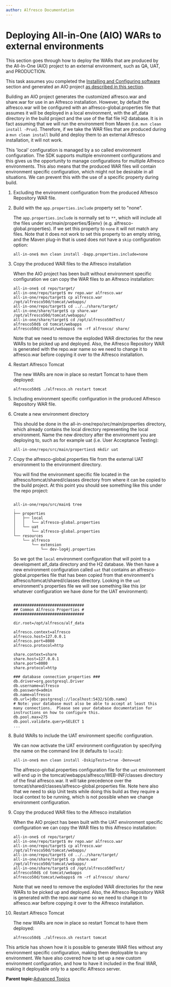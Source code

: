 ```yaml
---
author: Alfresco Documentation
---
```


# Deploying All-in-One \(AIO\) WARs to external environments

This section goes through how to deploy the WARs that are produced by the All-In-One \(AIO\) project to an external environment, such as QA, UAT, and PRODUCTION.

This task assumes you completed the [Installing and Configuring software](../concepts/alfresco-sdk-installing-prerequisite-software.md) section and generated an AIO project [as described in this section](alfresco-sdk-tutorials-all-in-one-archetype.md).

Building an AIO project generates the customized alfresco.war and share.war for use in an Alfresco installation. However, by default the alfresco.war will be configured with an alfresco-global.properties file that assumes it will be deployed in a local environment, with the alf\_data directory in the build project and the use of the flat file H2 database. It is in fact assuming that we will run the environment from Maven \(i.e. `mvn clean install -Prun`\). Therefore, if we take the WAR files that are produced during a `mvn clean install` build and deploy them to an external Alfresco installation, it will not work.

This 'local' configuration is managed by a so called environment configuration. The SDK supports multiple environment configurations and this gives us the opportunity to manage configurations for multiple Alfresco environments. This also means that the produced WAR files will contain environment specific configuration, which might not be desirable in all situations. We can prevent this with the use of a specific property during build.

1.  Excluding the environment configuration from the produced Alfresco Repository WAR file.
2.  Build with the `app.properties.include` property set to "none".

    The `app.properties.include` is normally set to `**`, which will include all the files under src/main/properties/$\{env\} \(e.g. alfresco-global.properties\). If we set this property to `none` it will not match any files. Note that it does not work to set this property to an empty string, and the Maven plug-in that is used does not have a `skip` configuration option:

    ```
    all-in-one$ mvn clean install -Dapp.properties.include=none
    ```

3.  Copy the produced WAR files to the Alfresco installation

    When the AIO project has been built without environment specific configuration we can copy the WAR files to an Alfresco installation:

    ```
    all-in-one$ cd repo/target/
    all-in-one/repo/target$ mv repo.war alfresco.war
    all-in-one/repo/target$ cp alfresco.war /opt/alfresco50d/tomcat/webapps/
    all-in-one/repo/target$ cd ../../share/target/
    all-in-one/share/target$ cp share.war /opt/alfresco50d/tomcat/webapps/
    all-in-one/share/target$ cd /opt/alfresco50dTest/
    alfresco50d$ cd tomcat/webapps
    alfresco50d/tomcat/webapps$ rm -rf alfresco/ share/
    ```

    Note that we need to remove the exploded WAR directories for the new WARs to be picked up and deployed. Also, the Alfresco Repository WAR is generated with the repo.war name so we need to change it to alfresco.war before copying it over to the Alfresco installation.

4.  Restart Alfresco Tomcat

    The new WARs are now in place so restart Tomcat to have them deployed:

    ```
    alfresco50d$ ./alfresco.sh restart tomcat
    ```

5.  Including environment specific configuration in the produced Alfresco Repository WAR file.
6.  Create a new environment directory

    This should be done in the all-in-one/repo/src/main/properties directory, which already contains the local directory representing the local environment. Name the new directory after the environment you are deploying to, such as for example uat \(i.e. User Acceptance Testing\):

    ```
    all-in-one/repo/src/main/properties$ mkdir uat
    ```

7.  Copy the alfresco-global.properties file from the external UAT environment to the environment directory.

    You will find the environment specific file located in the alfresco/tomcat/shared/classes directory from where it can be copied to the build project. At this point you should see something like this under the repo project:

    ```
    
    all-in-one/repo/src/main$ tree
    .
    ├── properties
    │   ├── local
    │   │   └── alfresco-global.properties
    │   └── uat
    │       └── alfresco-global.properties
    └── resources
        └── alfresco
            └── extension
                └── dev-log4j.properties
    
    ```

    So we got the `local` environment configuration that will point to a development alf\_data directory and the H2 database. We then have a new environment configuration called `uat` that contains an alfresco-global.properties file that has been copied from that environment's alfresco/tomcat/shared/classes directory. Looking in the `uat` environment's properties file we will see something like this \(or whatever configuration we have done for the UAT environment\):

    ```
    
    ###############################
    ## Common Alfresco Properties #
    ###############################
    
    dir.root=/opt/alfresco/alf_data
    
    alfresco.context=alfresco
    alfresco.host=127.0.0.1
    alfresco.port=8080
    alfresco.protocol=http
    
    share.context=share
    share.host=127.0.0.1
    share.port=8080
    share.protocol=http
    
    ### database connection properties ###
    db.driver=org.postgresql.Driver
    db.username=alfresco
    db.password=admin
    db.name=alfresco
    db.url=jdbc:postgresql://localhost:5432/${db.name}
    # Note: your database must also be able to accept at least this many connections.  Please see your database documentation for instructions on how to configure this.
    db.pool.max=275
    db.pool.validate.query=SELECT 1
    ...
    
    ```

8.  Build WARs to include the UAT environment specific configuration.

    We can now activate the UAT environment configuration by specifying the name on the command line \(it defaults to `local`\):

    ```
    all-in-one$ mvn clean install -DskipTests=true -Denv=uat
    ```

    The alfresco-global.properties configuration file for the `uat` environment will end up in the tomcat/webapps/alfresco/WEB-INF/classes directory of the final alfresco.war. It will take precedence over the tomcat/shared/classes/alfresco-global.properties file. Note here also that we need to skip Unit tests while doing this build as they require a local context to be running, which is not possible when we change environment configuration.

9.  Copy the produced WAR files to the Alfresco installation

    When the AIO project has been built with the UAT environment specific configuration we can copy the WAR files to this Alfresco installation:

    ```
    all-in-one$ cd repo/target/
    all-in-one/repo/target$ mv repo.war alfresco.war
    all-in-one/repo/target$ cp alfresco.war /opt/alfresco50d/tomcat/webapps/
    all-in-one/repo/target$ cd ../../share/target/
    all-in-one/share/target$ cp share.war /opt/alfresco50d/tomcat/webapps/
    all-in-one/share/target$ cd /opt/alfresco50dTest/
    alfresco50d$ cd tomcat/webapps
    alfresco50d/tomcat/webapps$ rm -rf alfresco/ share/
    ```

    Note that we need to remove the exploded WAR directories for the new WARs to be picked up and deployed. Also, the Alfresco Repository WAR is generated with the repo.war name so we need to change it to alfresco.war before copying it over to the Alfresco installation.

10. Restart Alfresco Tomcat

    The new WARs are now in place so restart Tomcat to have them deployed:

    ```
    alfresco50d$ ./alfresco.sh restart tomcat
    ```


This article has shown how it is possible to generate WAR files without any environment specific configuration, making them deployable to any environment. We have also covered how to set up a new custom environment configuration, and how to have it included in the final WAR, making it deployable only to a specific Alfresco server.

**Parent topic:**[Advanced Topics](../concepts/alfresco-sdk-advanced-topics.md)

